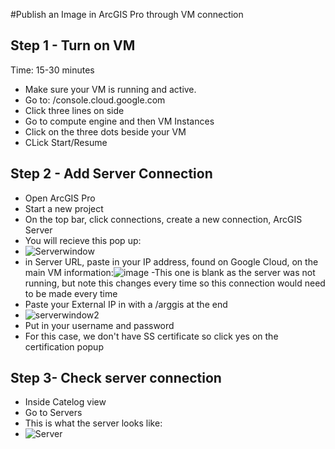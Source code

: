 #Publish an Image in ArcGIS Pro through VM connection

## Step 1 - Turn on VM
Time: 15-30 minutes

- Make sure your VM is running and active.
- Go to: /console.cloud.google.com
- Click three lines on side
- Go to compute engine and then VM Instances
- Click on the three dots beside your VM
- CLick Start/Resume

## Step 2 - Add Server Connection
- Open ArcGIS Pro
- Start a new project
- On the top bar,  click connections, create a new connection, ArcGIS Server
- You will recieve this pop up:
- ![Serverwindow](https://github.com/kaylaoneill/geom99/assets/146447016/db9da531-165b-4ff0-b7b2-7376bef764c7)
- in Server URL, paste in your IP address, found on Google Cloud, on the main VM information:![image](https://github.com/kaylaoneill/geom99/assets/146447016/7a445744-1d8d-4f34-b649-37029b357beb)
  -This one is blank as the server was not running, but note this changes every time so this connection would need to be made every time
- Paste your External IP in with a /arggis at the end
- ![serverwindow2](https://github.com/kaylaoneill/geom99/assets/146447016/ff1ebf69-27a3-4a29-af56-9e1e9689386e)
- Put in your username and password
- For this case, we don't have SS certificate so click yes on the certification popup

## Step 3- Check server connection
- Inside Catelog view
- Go to Servers
- This is what the server looks like:
- ![Server](https://github.com/kaylaoneill/geom99/assets/146447016/7746ebd8-efa5-47af-a297-b9730bcf9660)

